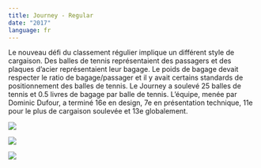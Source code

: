 ```yaml
---
title: Journey - Regular
date: "2017"
language: fr
---
```

Le nouveau défi du classement régulier implique un différent style de cargaison. Des balles de tennis représentaient des passagers et des plaques d’acier représentaient leur bagage. Le poids de bagage devait respecter le ratio de bagage/passager et il y avait certains standards de positionnement des balles de tennis. Le Journey a soulevé 25 balles de tennis et 0.5 livres de bagage par balle de tennis. L’équipe, menée par Dominic Dufour, a terminé 16e en design, 7e en présentation technique, 11e pour le plus de cargaison soulevée et 13e globalement. 

![](https://res.cloudinary.com/decninixz/image/upload/v1595354333/Photo_from_Dominc_2_uiuflv.jpg)

![](https://res.cloudinary.com/decninixz/image/upload/v1595354333/Photo_from_Dominc_3_wj1qcp.jpg)

![](https://res.cloudinary.com/decninixz/image/upload/v1595354333/Photo_from_Dominc_4_wrkivx.jpg)